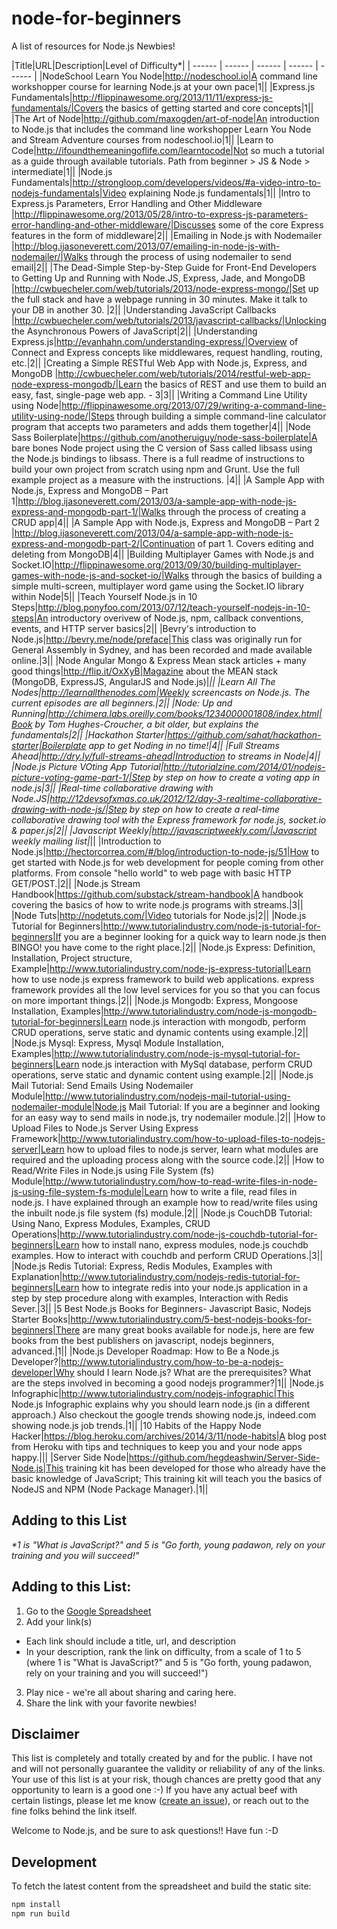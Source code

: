 node-for-beginners
==================

A list of resources for Node.js Newbies!

|Title|URL|Description|Level of Difficulty*|
| ------ | ------ | ------ | ------ | ------ |
|NodeSchool Learn You Node|http://nodeschool.io|A command line workshopper course for learning Node.js at your own pace|1||
|Express.js Fundamentals|http://flippinawesome.org/2013/11/11/express-js-fundamentals/|Covers the basics of getting started and core concepts|1||
|The Art of Node|http://github.com/maxogden/art-of-node|An introduction to Node.js that includes the command line workshopper Learn You Node and Stream Adventure courses from nodeschool.io|1||
|Learn to Code|http://ifoundthemeaningoflife.com/learntocode|Not so much a tutorial as a guide through available tutorials. Path from beginner > JS & Node > intermediate|1||
|Node.js Fundamentals|http://strongloop.com/developers/videos/#a-video-intro-to-nodejs-fundamentals|Video explaining Node.js fundamentals|1||
|Intro to Express.js Parameters, Error Handling and Other Middleware |http://flippinawesome.org/2013/05/28/intro-to-express-js-parameters-error-handling-and-other-middleware/|Discusses some of the core Express features in the form of middleware|2||
|Emailing in Node.js with Nodemailer |http://blog.ijasoneverett.com/2013/07/emailing-in-node-js-with-nodemailer/|Walks through the process of using nodemailer to send email|2||
|The Dead-Simple Step-by-Step Guide for Front-End Developers to Getting Up and Running with Node.JS, Express, Jade, and MongoDB |http://cwbuecheler.com/web/tutorials/2013/node-express-mongo/|Set up the full stack and have a webpage running in 30 minutes. Make it talk to your DB in another 30. |2||
|Understanding JavaScript Callbacks |http://cwbuecheler.com/web/tutorials/2013/javascript-callbacks/|Unlocking the Asynchronous Powers of JavaScript|2||
|Understanding Express.js|http://evanhahn.com/understanding-express/|Overview of Connect and Express concepts like middlewares, request handling, routing, etc.|2||
|Creating a Simple RESTful Web App with Node.js, Express, and MongoDB |http://cwbuecheler.com/web/tutorials/2014/restful-web-app-node-express-mongodb/|Learn the basics of REST and use them to build an easy, fast, single-page web app. - 3|3||
|Writing a Command Line Utility using Node|http://flippinawesome.org/2013/07/29/writing-a-command-line-utility-using-node/|Steps through building a simple command-line calculator program that accepts two parameters and adds them together|4||
|Node Sass Boilerplate|https://github.com/anotheruiguy/node-sass-boilerplate|A bare bones Node project using the C version of Sass called libsass using the Node.js bindings to libsass. There is a full readme of instructions to build your own project from scratch using npm and Grunt. Use the full example project as a measure with the instructions. |4||
|A Sample App with Node.js, Express and MongoDB – Part 1|http://blog.ijasoneverett.com/2013/03/a-sample-app-with-node-js-express-and-mongodb-part-1/|Walks through the process of creating a CRUD app|4||
|A Sample App with Node.js, Express and MongoDB – Part 2 |http://blog.ijasoneverett.com/2013/04/a-sample-app-with-node-js-express-and-mongodb-part-2/|Continuation of part 1.  Covers editing and deleting from MongoDB|4||
|Building Multiplayer Games with Node.js and Socket.IO|http://flippinawesome.org/2013/09/30/building-multiplayer-games-with-node-js-and-socket-io/|Walks through the basics of building a simple multi-screen, multiplayer word game using the Socket.IO library within Node|5||
|Teach Yourself Node.js in 10 Steps|http://blog.ponyfoo.com/2013/07/12/teach-yourself-nodejs-in-10-steps|An introductory overivew of Node.js, npm, callback conventions, events, and HTTP server basics|2||
|Bevry's introduction to Node.js|http://bevry.me/node/preface|This class was originally run for General Assembly in Sydney, and has been recorded and made available online.|3||
|Node Angular Mongo & Express
Mean stack articles + many good things|http://flip.it/OxXyB|Magazine about the MEAN stack (MongoDB, ExpressJS, AngularJS and Node.js)|*||
|Learn All The Nodes|http://learnallthenodes.com|Weekly screencasts on Node.js.  The current episodes are all beginners.|2||
|Node: Up and Running|http://chimera.labs.oreilly.com/books/1234000001808/index.html|Book by Tom Hughes-Croucher, a bit older, but explains the fundamentals|2||
|Hackathon Starter|https://github.com/sahat/hackathon-starter|Boilerplate app to get Noding in no time!|4||
|Full Streams Ahead|http://dry.ly/full-streams-ahead|Introduction to streams in Node|4||
|Node.js Picture VOting App Tutorial|http://tutorialzine.com/2014/01/nodejs-picture-voting-game-part-1/|Step by step on how to create a voting app in node.js|3||
|Real-time collaborative drawing with Node.JS|http://12devsofxmas.co.uk/2012/12/day-3-realtime-collaborative-drawing-with-node-js/|Step by step on how to create a real-time collaborative drawing tool with the Express framework for node.js, socket.io & paper.js|2||
|Javascript Weekly|http://javascriptweekly.com/|Javascript weekly mailing list|*||
|Introduction to Node.js|http://hectorcorrea.com/#/blog/introduction-to-node-js/51|How to get started with Node.js for web development for people coming from other platforms. From console "hello world" to web page with basic HTTP GET/POST.|2||
|Node.js Stream Handbook|https://github.com/substack/stream-handbook|A handbook covering the basics of how to write node.js programs with streams.|3||
|Node Tuts|http://nodetuts.com/|Video tutorials for Node.js|2||
|Node.js Tutorial for Beginners|http://www.tutorialindustry.com/node-js-tutorial-for-beginners|If you are a beginner looking for a quick way to learn node.js then BINGO! you have come to the right place.|2||
|Node.js Express: Definition, Installation, Project structure, Example|http://www.tutorialindustry.com/node-js-express-tutorial|Learn how to use node.js express framework to build web applications. express framework provides all the low level services for you so that you can focus on more important things.|2||
|Node.js Mongodb: Express, Mongoose Installation, Examples|http://www.tutorialindustry.com/node-js-mongodb-tutorial-for-beginners|Learn node.js interaction with mongodb, perform CRUD operations, serve static and dynamic contents using example.|2||
|Node.js Mysql: Express, Mysql Module Installation, Examples|http://www.tutorialindustry.com/node-js-mysql-tutorial-for-beginners|Learn node.js interaction with MySql database, perform CRUD operations, serve static and dynamic content using example.|2||
|Node.js Mail Tutorial: Send Emails Using Nodemailer Module|http://www.tutorialindustry.com/nodejs-mail-tutorial-using-nodemailer-module|Node.js Mail Tutorial: If you are a beginner and looking for an easy way to send mails in node.js, try nodemailer module.|2||
|How to Upload Files to Node.js Server Using Express Framework|http://www.tutorialindustry.com/how-to-upload-files-to-nodejs-server|Learn how to upload files to node.js server, learn what modules are required and the uploading process along with the source code.|2||
|How to Read/Write Files in Node.js using File System (fs) Module|http://www.tutorialindustry.com/how-to-read-write-files-in-node-js-using-file-system-fs-module|Learn how to write a file, read files in node.js. I have explained through an example how to read/write files using the inbuilt node.js file system (fs) module.|2||
|Node.js CouchDB Tutorial: Using Nano, Express Modules, Examples, CRUD Operations|http://www.tutorialindustry.com/node-js-couchdb-tutorial-for-beginners|Learn how to install nano, express modules, node.js couchdb examples. How to interact with couchdb and perform CRUD Operations.|3||
|Node.js Redis Tutorial: Express, Redis Modules, Examples with Explanation|http://www.tutorialindustry.com/nodejs-redis-tutorial-for-beginners|Learn how to integrate redis into your node.js application in a step by step procedure along with examples, Interaction with Redis Sever.|3||
|5 Best Node.js Books for Beginners- Javascript Basic, Nodejs Starter Books|http://www.tutorialindustry.com/5-best-nodejs-books-for-beginners|There are many great books available for node.js, here are few books from the best publishers on javascript, nodejs beginners, advanced.|1||
|Node.js Developer Roadmap: How to Be a Node.js Developer?|http://www.tutorialindustry.com/how-to-be-a-nodejs-developer|Why should I learn Node.js? What are the prerequisites? What are the steps involved in becoming a good nodejs programmer?|1||
|Node.js Infographic|http://www.tutorialindustry.com/nodejs-infographic|This Node.js Infographic explains why you should learn node.js (in a different approach.) Also checkout the google trends showing node.js, indeed.com showing node.js job trends.|1||
|10 Habits of the Happy Node Hacker|https://blog.heroku.com/archives/2014/3/11/node-habits|A blog post from Heroku with tips and techniques to keep you and your node apps happy.|||
|Server Side Node|https://github.com/hegdeashwin/Server-Side-Node.js|This training kit has been developed for those who already have the basic knowledge of JavaScript; This training kit will teach you the basics of NodeJS and NPM (Node Package Manager).|1||

## Adding to this List





_\*1 is "What is JavaScript?" and 5 is "Go forth, young padawon, rely on your training and you will succeed!"_


## Adding to this List:
1. Go to the [Google Spreadsheet](https://docs.google.com/spreadsheet/ccc?key=0Ai2sCp3HpDyGdDRVZWJmaGItaU5BY0NDWEFfY3cyU1E&usp=sharing)
2. Add your link(s)
  * Each link should include a title, url, and description
  * In your description, rank the link on difficulty, from a scale of 1 to 5 (where 1 is "What is JavaScript?" and 5 is "Go forth, young padawon, rely on your training and you will succeed!")
3. Play nice - we're all about sharing and caring here.
4. Share the link with your favorite newbies!

## Disclaimer

This list is completely and totally created by and for the public. I have not and will not personally guarantee the validity or reliability of any of the links. Your use of this list is at your risk, though chances are pretty good that any opportunity to learn is a good one :-) If you have any actual beef with certain listings, please let me know ([create an issue](https://github.com/rockbot/node-for-beginners/issues)), or reach out to the fine folks behind the link itself.

Welcome to Node.js, and be sure to ask questions!! Have fun :-D

## Development

To fetch the latest content from the spreadsheet and  build the static site:

```sh
npm install
npm run build
```
